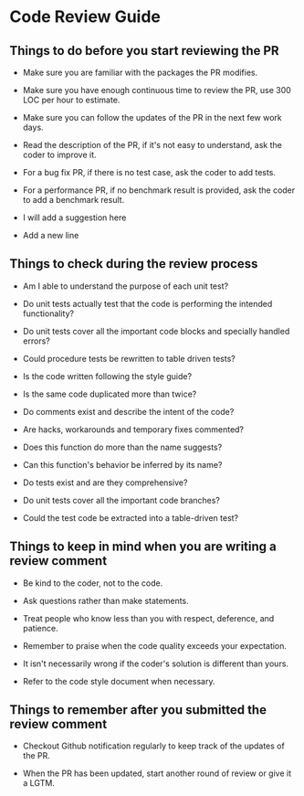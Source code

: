 # Code Review Guide

## Things to do before you start reviewing the PR

* Make sure you are familiar with the packages the PR modifies.

* Make sure you have enough continuous time to review the PR, use 300 LOC per hour to estimate.

* Make sure you can follow the updates of the PR in the next few work days.

* Read the description of the PR, if it's not easy to understand, ask the coder to improve it.

* For a bug fix PR, if there is no test case, ask the coder to add tests.

* For a performance PR, if no benchmark result is provided, ask the coder to add a benchmark result.

* I will add a suggestion here

* Add a new line

## Things to check during the review process

* Am I able to understand the purpose of each unit test?

* Do unit tests actually test that the code is performing the intended functionality?

* Do unit tests cover all the important code blocks and specially handled errors?

* Could procedure tests be rewritten to table driven tests?

* Is the code written following the style guide?

* Is the same code duplicated more than twice?

* Do comments exist and describe the intent of the code?

* Are hacks, workarounds and temporary fixes commented?

* Does this function do more than the name suggests?

* Can this function's behavior be inferred by its name?

* Do tests exist and are they comprehensive?

* Do unit tests cover all the important code branches?

* Could the test code be extracted into a table-driven test?


## Things to keep in mind when you are writing a review comment

* Be kind to the coder, not to the code.

* Ask questions rather than make statements.

* Treat people who know less than you with respect, deference, and patience.

* Remember to praise when the code quality exceeds your expectation.

* It isn't necessarily wrong if the coder's solution is different than yours.

* Refer to the code style document when necessary.


## Things to remember after you submitted the review comment

* Checkout Github notification regularly to keep track of the updates of the PR.

* When the PR has been updated, start another round of review or give it a LGTM.
